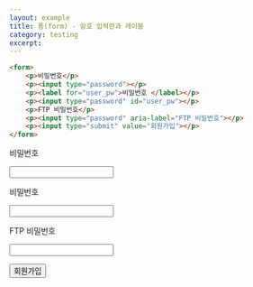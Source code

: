 ```yaml
---
layout: example
title: 폼(form) - 암호 입력란과 레이블
category: testing
excerpt:
---
```


```html
<form>
	<p>비밀번호</p>
	<p><input type="password"></p>
	<p><label for="user_pw">비밀번호 </label></p>
	<p><input type="password" id="user_pw"></p>
	<p>FTP 비밀번호</p>
	<p><input type="password" aria-label="FTP 비밀번호"></p>
	<p><input type="submit" value="회원가입"></p>
</form>
```

<form>
	<p>비밀번호</p>
	<p><input type="password"></p>
	<p><label for="user_pw">비밀번호 </label></p>
	<p><input type="password" id="user_pw"></p>
	<p>FTP 비밀번호</p>
	<p><input type="password" aria-label="FTP 비밀번호"></p>
	<p><input type="submit" value="회원가입"></p>
</form>
